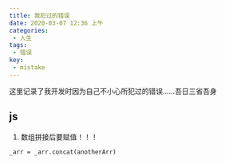 ```yaml
---
title: 我犯过的错误
date: 2020-03-07 12:36 上午
categories: 
 - 人生
tags: 
 - 错误
key:
 - mistake
---
```

这里记录了我开发时因为自己不小心所犯过的错误……吾日三省吾身
<!-- more -->

## js

1. 数组拼接后要赋值！！！

`_arr = _arr.concat(anotherArr)`


